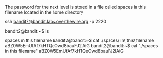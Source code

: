 The password for the next level is stored in a file called spaces in this filename located in the home directory

ssh bandit2@bandit.labs.overthewire.org -p 2220

bandit2@bandit:~$ ls

spaces in this filename
bandit2@bandit:~$ cat ./spaces\ in\ this\ filename
aBZ0W5EmUfAf7kHTQeOwd8bauFJ2lAiG
bandit2@bandit:~$ cat "./spaces in this filename"
aBZ0W5EmUfAf7kHTQeOwd8bauFJ2lAiG

